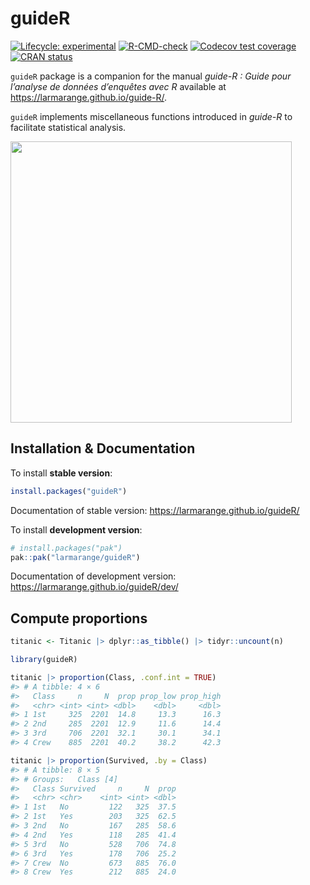 
<!-- README.md is generated from README.Rmd. Please edit that file -->

# guideR

<!-- badges: start -->

[![Lifecycle:
experimental](https://img.shields.io/badge/lifecycle-experimental-orange.svg)](https://lifecycle.r-lib.org/articles/stages.html#experimental)
[![R-CMD-check](https://github.com/larmarange/guideR/actions/workflows/R-CMD-check.yaml/badge.svg)](https://github.com/larmarange/guideR/actions/workflows/R-CMD-check.yaml)
[![Codecov test
coverage](https://codecov.io/gh/larmarange/guideR/graph/badge.svg)](https://app.codecov.io/gh/larmarange/gguideR)
[![CRAN
status](https://www.r-pkg.org/badges/version/guideR)](https://CRAN.R-project.org/package=guideR)

<!-- badges: end -->

`guideR` package is a companion for the manual *guide-R : Guide pour
l’analyse de données d’enquêtes avec R* available at
<https://larmarange.github.io/guide-R/>.

`guideR` implements miscellaneous functions introduced in *guide-R* to
facilitate statistical analysis.

<img src="https://larmarange.github.io/guide-R/ressources/cover-hd.png"
width="450" />

## Installation & Documentation

To install **stable version**:

``` r
install.packages("guideR")
```

Documentation of stable version: <https://larmarange.github.io/guideR/>

To install **development version**:

``` r
# install.packages("pak")
pak::pak("larmarange/guideR")
```

Documentation of development version:
<https://larmarange.github.io/guideR/dev/>

## Compute proportions

``` r
titanic <- Titanic |> dplyr::as_tibble() |> tidyr::uncount(n)

library(guideR)

titanic |> proportion(Class, .conf.int = TRUE)
#> # A tibble: 4 × 6
#>   Class     n     N  prop prop_low prop_high
#>   <chr> <int> <int> <dbl>    <dbl>     <dbl>
#> 1 1st     325  2201  14.8     13.3      16.3
#> 2 2nd     285  2201  12.9     11.6      14.4
#> 3 3rd     706  2201  32.1     30.1      34.1
#> 4 Crew    885  2201  40.2     38.2      42.3

titanic |> proportion(Survived, .by = Class)
#> # A tibble: 8 × 5
#> # Groups:   Class [4]
#>   Class Survived     n     N  prop
#>   <chr> <chr>    <int> <int> <dbl>
#> 1 1st   No         122   325  37.5
#> 2 1st   Yes        203   325  62.5
#> 3 2nd   No         167   285  58.6
#> 4 2nd   Yes        118   285  41.4
#> 5 3rd   No         528   706  74.8
#> 6 3rd   Yes        178   706  25.2
#> 7 Crew  No         673   885  76.0
#> 8 Crew  Yes        212   885  24.0
```
